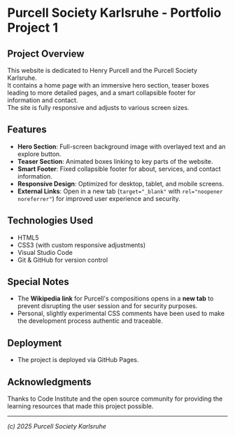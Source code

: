 # Purcell Society Karlsruhe - Portfolio Project 1

## Project Overview

This website is dedicated to Henry Purcell and the Purcell Society Karlsruhe.  
It contains a home page with an immersive hero section, teaser boxes leading to more detailed pages, and a smart collapsible footer for information and contact.  
The site is fully responsive and adjusts to various screen sizes.

## Features

- **Hero Section**: Full-screen background image with overlayed text and an explore button.
- **Teaser Section**: Animated boxes linking to key parts of the website.
- **Smart Footer**: Fixed collapsible footer for about, services, and contact information.
- **Responsive Design**: Optimized for desktop, tablet, and mobile screens.
- **External Links**: Open in a new tab (`target="_blank"` with `rel="noopener noreferrer"`) for improved user experience and security.

## Technologies Used

- HTML5
- CSS3 (with custom responsive adjustments)
- Visual Studio Code
- Git & GitHub for version control

## Special Notes

- The **Wikipedia link** for Purcell's compositions opens in a **new tab** to prevent disrupting the user session and for security purposes.
- Personal, slightly experimental CSS comments have been used to make the development process authentic and traceable.

## Deployment

- The project is deployed via GitHub Pages.

## Acknowledgments

Thanks to Code Institute and the open source community for providing the learning resources that made this project possible.

---

*(c) 2025 Purcell Society Karlsruhe*